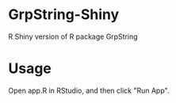 # GrpString-Shiny
R Shiny version of R package GrpString
# Usage
Open app.R in RStudio, and then click "Run App".

